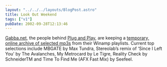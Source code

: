 ```yaml
---
layout: "../../../layouts/BlogPost.astro"
title: Look Out Weekend
tags: ["v1"]
pubDate: 2002-09-28T12:13:46
---
```


[Gabba.net][1], the people behind [Plug and Play][2], are keeping a [temporary, online archive of selected mp3s][3] from their Winamp playlists. Current top selections include MBGATE by Max Tundra, Stereolab&#8217;s remix of &#8216;Since I Left You&#8217; by The Avalanches, My Metrocard by Le Tigre, Reality Check by SchneiderTM and Time To Find Me (AFX Fast Mix) by Seefeel.

[1]: http://gabba.net/
[2]: http://www.gabba.net/pnp/ "Gabba: Plug and Play"
[3]: http://www.gabba.net/amp/winampsays.asp "Gabba: Winamp Says"
